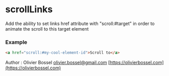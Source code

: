 # scrollLinks

Add the ability to set links href attribute with "scroll:#target" in order to animate the scroll to this target element

### Example

```html
<a href="scroll:#my-cool-element-id">Scroll to</a>
```

Author : Olivier Bossel [olivier.bossel@gmail.com](mailto:olivier.bossel@gmail.com) [https://olivierbossel.com](https://olivierbossel.com)
